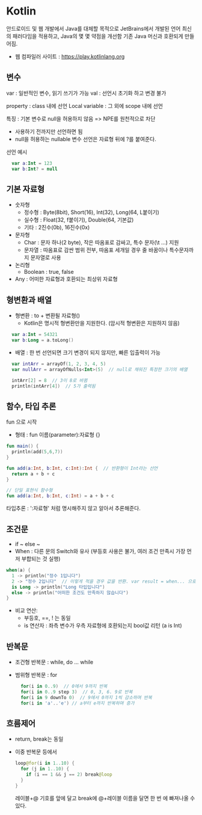 # Kotlin

안드로이드 및 웹 개발에서 Java를 대체할 목적으로 JetBrains에서 개발된 언어
최신의 패러다임을 적용하고, Java의 몇 몇 약점을 개선함
기존 Java 머신과 호환되게 만들어짐.

- 웹 컴파일러 사이트 : <https://play.kotlinlang.org>
  
## 변수

var : 일반적인 변수, 읽기 쓰기가 가능
val : 선언시 초기화 하고 변경 불가

property : class 내에 선언
Local variable : 그 외에 scope 내에 선언

특징 : 기본 변수로 null을 허용하지 않음 => NPE를 원천적으로 차단

- 사용하기 전까지만 선언하면 됨
- null을 허용하는 nullable 변수 선언은 자료형 뒤에 ?를 붙여준다.

선언 예시

``` Kotlin
  var a:Int = 123
  var b:Int? = null 
```

## 기본 자료형

- 숫자형
  - 정수형 : Byte(8bit), Short(16), Int(32), Long(64, L붙이기)
  - 실수형 : Float(32, f붙이기), Double(64, 기본값)
  - 기타 : 2진수(0b), 16진수(0x)
- 문자형
  - Char : 문자 하나(2 byte), 작은 따옴표로 감싸고, 특수 문자(\t ...) 지원
  - 문자열 : 따옴표로 감싼 범위 전부, 따옴표 세개일 경우 줄 바꿈이나 특수문자까지 문자열로 사용
- 논리형
  - Boolean : true, false
- Any : 어떠한 자료형과 호환되는 최상위 자료형

## 형변환과 배열

- 형변환 : to + 변환될 자료형()
  - Kotlin은 명시적 형변환만을 지원한다. (암시적 형변환은 지원하지 않음)

``` Kotlin
  var a:Int = 54321
  var b:Long = a.toLong()
```

- 배열 : 한 번 선언되면 크기 변경이 되지 않지만, 빠른 입출력이 가능

``` Kotlin
  var intArr = arrayOf(1, 2, 3, 4, 5)
  var nullArr = arrayOfNulls<Int>(5)  // null로 채워진 특정한 크기의 배열

  intArr[2] = 8  // 3이 8로 바뀜
  println(intArr[4])  // 5가 출력됨
```

## 함수, 타입 추론

fun 으로 시작

- 형태 : fun 이름(parameter):자료형 {}

``` Kotlin
fun main() {
  println(add(5,6,7))
}

fun add(a:Int, b:Int, c:Int):Int {  // 반환형이 Int라는 선언
  return a + b + c
}

// 단일 표현식 함수형
fun add(a:Int, b:Int, c:Int) = a + b + c
```

타입추론 : ':자료형' 처럼 명시해주지 않고 알아서 추론해준다.

## 조건문

- if ~ else ~
- When : 다른 문의 Switch와 유사 (부등호 사용은 불가, 여러 조건 만족시 가장 먼저 부합되는 것 실행)

``` Kotlin
when(a) {
  1 -> println("정수 1입니다")
  2 -> "정수 2입니다"  // 이렇게 적을 경우 값을 반환. var result = when... 으로 할당 가능
  is Long -> println("Long 타입입니다")
  else -> println("어떠한 조건도 만족하지 않습니다")
}

```

- 비교 연산:
  - 부등호, ==, ! 는 동일
  - is 연산자 : 좌측 변수가 우측 자료형에 호환되는지 bool값 리턴 (a is Int)

## 반복문

- 조건형 반복문 : while, do ... while
- 범위형 반복문 : for

  ``` Kotlin
    for(i in 0..9)  // 0에서 9까지 반복
    for(i in 0..9 step 3)  // 0, 3, 6. 9로 반복
    for(i in 9 downTo 0)  // 9에서 0까지 1씩 감소하며 반복
    for(i in 'a'..'e') // a부터 e까지 반복하며 증가
  ```

## 흐름제어

- return, break는 동일
- 이중 반복문 등에서

  ``` Kotlin
  loop@for(i in 1..10) {
    for (j in 1..10) {
      if (i == 1 && j == 2) break@loop
    }
  }
  ```

  레이블+@ 기호를 앞에 달고 break에 @+레이블 이름을 달면 한 번 에 빠져나올 수 있다.
